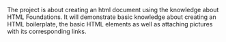The project is about creating an html document using the knowledge about HTML Foundations.
It will demonstrate basic knowledge about creating an HTML boilerplate, the basic HTML elements as well as attaching pictures with its corresponding links.